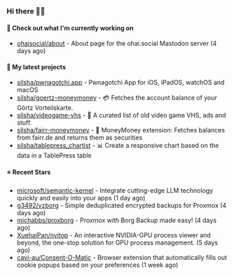 ### Hi there 🦊👋

#### 👷 Check out what I'm currently working on

- [ohaisocial/about](https://github.com/ohaisocial/about) - About page for the ohai.social Mastodon server (4 days ago)

#### 🌱 My latest projects

- [silsha/pwnagotchi.app](https://github.com/silsha/pwnagotchi.app) - Pwnagotchi App for iOS, iPadOS, watchOS and macOS
- [silsha/goertz-moneymoney](https://github.com/silsha/goertz-moneymoney) - 💳 Fetches the account balance of your Görtz Vorteilskarte.
- [silsha/videogame-vhs](https://github.com/silsha/videogame-vhs) - 👾 A curated list of old video game VHS, ads and stuff.
- [silsha/fairr-moneymoney](https://github.com/silsha/fairr-moneymoney) - 💸 MoneyMoney extension: Fetches balances from fairr.de and returns them as securities
- [silsha/tablepress_chartist](https://github.com/silsha/tablepress_chartist) - 📊 Create a responsive chart based on the data in a TablePress table

#### ⭐ Recent Stars

- [microsoft/semantic-kernel](https://github.com/microsoft/semantic-kernel) - Integrate cutting-edge LLM technology quickly and easily into your apps (1 day ago)
- [g3492/vzborg](https://github.com/g3492/vzborg) - Simple deduplicated encrypted backups for Proxmox (4 days ago)
- [michabbs/proxborg](https://github.com/michabbs/proxborg) - Proxmox with Borg Backup made easy! (4 days ago)
- [XuehaiPan/nvitop](https://github.com/XuehaiPan/nvitop) - An interactive NVIDIA-GPU process viewer and beyond, the one-stop solution for GPU process management. (5 days ago)
- [cavi-au/Consent-O-Matic](https://github.com/cavi-au/Consent-O-Matic) - Browser extension that automatically fills out cookie popups based on your preferences (1 week ago)
